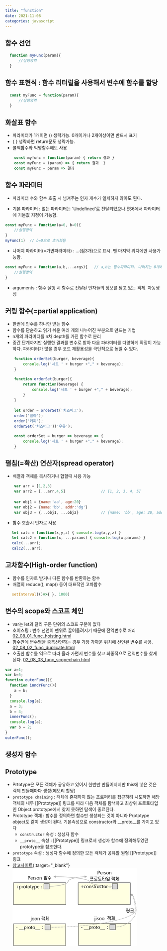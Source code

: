 ```yaml
---
title: "function"
date: 2021-11-08
categories: javascript  
---
```


## 함수 선언
```javascript
  function myFunc(param){
      //실행영역
  }
```  
## 함수 표현식 : 함수 리터럴을 사용해서 변수에 함수를 할당
```javascript
  const myFunc = function(param){
      //실행영역
  }
```

## 화살표 함수  
  * 파라미터가 1개이면 () 생략가능. 0개이거나 2개이상이면 반드시 표기
  * { } 생략하면 return문도 생략가능.
  * 콜백함수와 익명함수에도 사용
```javascript
    const myfunc = function(param) { return 결과 }
    const myFunc = (param) => { return 결과  }
    const myFunc = param => 결과
```

## 함수 파라미터
  * 파라미터 수와 함수 호출 시 넘겨주는 인자 개수가 일치하지 않아도 된다. 
  
  * 기본 파라미터 : 없는 파라미터는 'Undefined'로 전달되었으나 ES6에서 파라미터에 기본값 지정이 가능함.
  ```javascript
  const myFunc = function(a=0, b=0){
      //실행영역
  }
  myFunc(1)  // b=0으로 초기화됨
  ```
  
  * 나머지 파라미터(=가변파라미터) : ...(점3개)으로 표시. 맨 마지막 위치에만 사용가능함.
  ```javascript
  const myFunc = function(a,b,...args){   // a,b는 필수파라미터. 나머지는 0개에서 n개까지 배열로 받음
      //실행영역
  }
  ```
* arguments : 함수 실행 시 함수로 전달된 인자들의 정보를 담고 있는 객체. 자동생성


## 커링 함수(=partial application)  
  * 한번에 인수를 하나만 받는 함수  
  * 함수를 단순하고 읽기 쉬운 여러 개의 나누어진 부분으로 만드는 기법
  * n개의 파라미터를 n차 depth를 가진 함수로 분리
  * 중간 단계까지만 실행한 결과를 변수로 받아 다음 파라미터를 다양하게 확장이 가능하다. 파라미터가 많을 경우 코드 재활용성을 극단적으로 높일 수 있다.
```javascript
    function orderSet(burger, beverage){
        console.log('세트 ' + burger +"," + beverage);
    }
```
```javascript
    function orderSet(burger){
        return function(beverage) {
            console.log('세트 ' + burger +"," + beverage);
        }
    }

    let order = orderSet('치즈버그');
    order('콜라');
    order('커피');
    orderSet('치즈버그')('우유');
```
```javascript
    const orderSet = burger => beverage => {
        console.log('세트 ' + burger +"," + beverage);
    }
```

## 펼침(=확산) 연산자(spread operator)
  * 배열과 객체를 복사하거나 합할때 사용 가능
```javascript
    var arr = [1,2,3]
    var arr2 = [...arr,4,5]                // [1, 2, 3, 4, 5]  

    var obj1 = {name:'aa', age:20}
    var obj2 = {name:'bb', addr:'dg'}
    var obj3 = {...obj1, ...obj2}          // {name: 'bb', age: 20, addr: 'dg'}  키가 중복되면 덮어쓴다
```

  * 함수 호출시  인자로 사용  
```javascript
   let calc = function(x,y,z) { console.log(x,y,z) }
   let calc2 = function(x, ...params) { console.log(x,params) }
   calc(...arr);
   calc2(...arr);
```

## 고차함수(High-order function)  
  * 함수를 인자로 받거나 다른 함수를 반환하는 함수
  * 배열의 reduce(), map() 등이 대표적인 고차함수

```javascript
   setInterval(()=>{ }, 1000)
```

## 변수의 scope와 스코프 체인
  * var는 let과 달리 구문 단위의 스코프 구분이 없다 
  * 호이스팅 : 변수 선언이 맨위로 끌어욜려지기 때문에 전역변수로 처리 [02_08_01_func_hoisting.html](02_08_01_func_hoisting.html)
  * 함수안에 변수명을 중복선언하는 경우 가장 가까운 위치에 선언된 변수를 사용. [02_08_02_func_duplicate.html](02_08_02_func_duplicate.html)
  * 호출한 함수를 역으로 따라 올라 가면서 변수를 찾고 최종적으로 전역변수를 찾게 된다. [02_08_03_func_scopechain.html](02_08_03_func_scopechain.html)
  
  ```javascript
  var a=1;
  var b=5;
  function outerFunc(){
    function inndrFunc(){
      a = b;
    }
    console.log(a);
    a = 3;
    b = 4;
    innerFunc();
    console.log(a);
    var b = 2;
  }
  outerFunc();
  ```

## 생성자 함수



## Prototype
* Prtotype은 모든 객체가 공유하고 있어서 한번만 만들어지지만 this에 넣은 것은 객체 만들때마다 생성(메모리 할당)
* `prototype chaining` : 객체에 존재하지 않는 프로퍼티를 접근하려 시도하면 해당 객체의 내무 [[Prototype]] 링크를 따라 다음 객체를 탐색하고 최상위 프로토타입인 Object.prototype에서 찾지 못하면 탐색이 종료된다.
* Prototype 객체 : 함수를 정의하면 함수만 생성되는 것이 아니라 Prptotype object도 같이 생성이 된다. 기본속성으로 constructor와 __proto__를 가지고 있다
  * `constructor` 속성 : 생성자 함수
  * `__proto__` 속성 : [[Prototype]] 링크로서 생성자 함수에 정의해두었던 prototype을 참조한다.
* `prototype` 속성 : 생성자 함수에 정의한 모든 객체가 공유할 원형 [[Prototype]] 링크  
* [참고사이트](https://www.nextree.co.kr/p7323/){:target="_blank"}  
![prototype](/img/prototype03.png)  

```javascript

```
